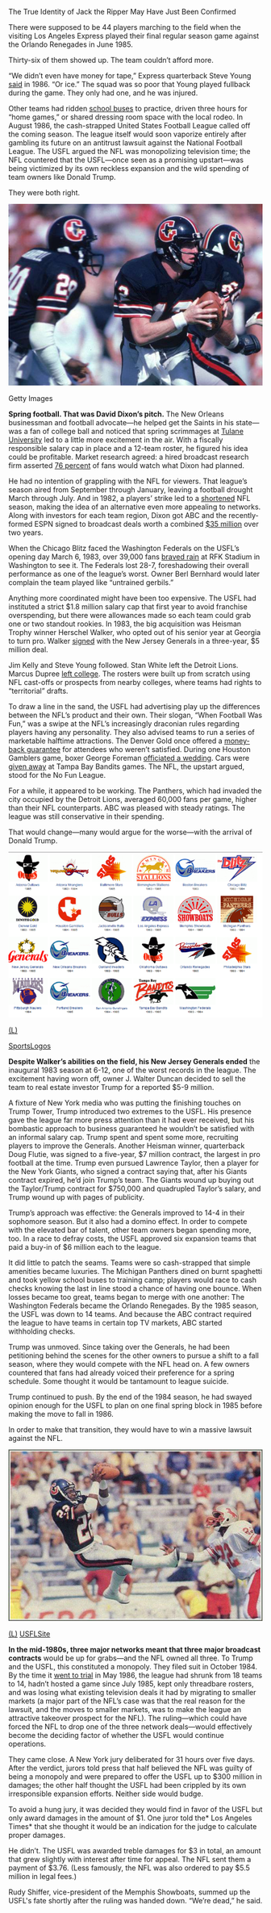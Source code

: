 The True Identity of Jack the Ripper May Have Just Been Confirmed

There were supposed to be 44 players marching to the field when the visiting Los Angeles Express played their final regular season game against the Orlando Renegades in June 1985.

Thirty-six of them showed up. The team couldn’t afford more.

“We didn’t even have money for tape,” Express quarterback Steve Young [said](http://articles.orlandosentinel.com/1986-08-07/sports/0240260172_1_usfl-football-league-trump) in 1986. “Or ice.” The squad was so poor that Young played fullback during the game. They only had one, and he was injured.

Other teams had ridden [school buses](http://www.si.com/longform/2015/1985/usfl/) to practice, driven three hours for “home games,” or shared dressing room space with the local rodeo. In August 1986, the cash-strapped United States Football League called off the coming season. The league itself would soon vaporize entirely after gambling its future on an antitrust lawsuit against the National Football League. The USFL argued the NFL was monopolizing television time; the NFL countered that the USFL—once seen as a promising upstart—was being victimized by its own reckless expansion and the wild spending of team owners like Donald Trump.

They were both right.

 ![gettyimages-52134257.jpg](../_resources/b73d9b10c0d479486323fb7215d4cf5e.jpg)

Getty Images

**Spring football. That was David Dixon’s pitch.** The New Orleans businessman and football advocate—he helped get the Saints in his state—was a fan of college ball and noticed that spring scrimmages at [Tulane University](http://staugustine.com/stories/080106/sports_3990889.shtml#.V3MVEqL3j6h) led to a little more excitement in the air. With a fiscally responsible salary cap in place and a 12-team roster, he figured his idea could be profitable. Market research agreed: a hired broadcast research firm asserted [76 percent](https://news.google.com/newspapers?nid=2519&dat=19830122&id=zvhdAAAAIBAJ&sjid=pV8NAAAAIBAJ&pg=1433,2690126&hl=en) of fans would watch what Dixon had planned.

He had no intention of grappling with the NFL for viewers. That league’s season aired from September through January, leaving a football drought March through July. And in 1982, a players’ strike led to a [shortened](http://blogs.nfl.com/2013/01/17/a-brief-history-of-the-usfl/) NFL season, making the idea of an alternative even more appealing to networks. Along with investors for each team region, Dixon got ABC and the recently-formed ESPN signed to broadcast deals worth a combined [$35 million](https://news.google.com/newspapers?nid=2519&dat=19830122&id=zvhdAAAAIBAJ&sjid=pV8NAAAAIBAJ&pg=1433,2690126&hl=en) over two years.

When the Chicago Blitz faced the Washington Federals on the USFL’s opening day March 6, 1983, over 39,000 fans [braved rain](http://www.si.com/vault/1984/05/14/627343/it-was-up-up-and-no-way) at RFK Stadium in Washington to see it. The Federals lost 28-7, foreshadowing their overall performance as one of the league’s worst. Owner Berl Bernhard would later complain the team played like “untrained gerbils.”

Anything more coordinated might have been too expensive. The USFL had instituted a strict $1.8 million salary cap that first year to avoid franchise overspending, but there were allowances made so each team could grab one or two standout rookies. In 1983, the big acquisition was Heisman Trophy winner Herschel Walker, who opted out of his senior year at Georgia to turn pro. Walker [signed](http://www.nytimes.com/2016/02/20/sports/football/donald-trumps-less-than-artful-failure-in-pro-football.html) with the New Jersey Generals in a three-year, $5 million deal.

Jim Kelly and Steve Young followed. Stan White left the Detroit Lions. Marcus Dupree [left college](https://news.google.com/newspapers?nid=1320&dat=19840304&id=vjxWAAAAIBAJ&sjid=nukDAAAAIBAJ&pg=6848,1163507&hl=en). The rosters were built up from scratch using NFL cast-offs or prospects from nearby colleges, where teams had rights to “territorial” drafts.

To draw a line in the sand, the USFL had advertising play up the differences between the NFL’s product and their own. Their slogan, “When Football Was Fun,” was a swipe at the NFL’s increasingly draconian rules regarding players having any personality. They also advised teams to run a series of marketable halftime attractions. The Denver Gold once offered a [money-back guarantee](https://news.google.com/newspapers?nid=1310&dat=19850223&id=IfZVAAAAIBAJ&sjid=i-EDAAAAIBAJ&pg=6726,5024333&hl=en) for attendees who weren’t satisfied. During one Houston Gamblers game, boxer George Foreman [officiated a wedding](https://www.washingtonpost.com/lifestyle/style/and-then-there-was-the-time-donald-trump-bought-a-football-team-/2015/10/19/35ae71ca-6dd6-11e5-aa5b-f78a98956699_story.html). Cars were [given away](http://www.esquire.com/news-politics/a41135/donald-trump-usfl/) at Tampa Bay Bandits games. The NFL, the upstart argued, stood for the No Fun League.

For a while, it appeared to be working. The Panthers, which had invaded the city occupied by the Detroit Lions, averaged 60,000 fans per game, higher than their NFL counterparts. ABC was pleased with steady ratings. The league was still conservative in their spending.

That would change—many would argue for the worse—with the arrival of Donald Trump.

 ![untitled_35.png](../_resources/39e75f1d9cce453b4bee72e7a791b1dd.png)

[(L)](http://www.sportslogos.net/teams/list_by_league/22/United_States_Football_League/N/logos/)

[SportsLogos](http://www.sportslogos.net/teams/list_by_league/22/United_States_Football_League/N/logos/)

**Despite Walker’s abilities on the field, his New Jersey Generals ended** the inaugural 1983 season at 6-12, one of the worst records in the league. The excitement having worn off, owner J. Walter Duncan decided to sell the team to real estate investor Trump for a reported $5-9 million.

A fixture of New York media who was putting the finishing touches on Trump Tower, Trump introduced two extremes to the USFL. His presence gave the league far more press attention than it had ever received, but his bombastic approach to business guaranteed he wouldn’t be satisfied with an informal salary cap. Trump spent and spent some more, recruiting players to improve the Generals. Another Heisman winner, quarterback Doug Flutie, was signed to a five-year, $7 million contract, the largest in pro football at the time. Trump even pursued Lawrence Taylor, then a player for the New York Giants, who signed a contract saying that, after his Giants contract expired, he’d join Trump’s team. The Giants wound up buying out the Taylor/Trump contract for $750,000 and quadrupled Taylor’s salary, and Trump wound up with pages of publicity.

Trump’s approach was effective: the Generals improved to 14-4 in their sophomore season. But it also had a domino effect. In order to compete with the elevated bar of talent, other team owners began spending more, too. In a race to defray costs, the USFL approved six expansion teams that paid a buy-in of $6 million each to the league.

It did little to patch the seams. Teams were so cash-strapped that simple amenities became luxuries. The Michigan Panthers dined on burnt spaghetti and took yellow school buses to training camp; players would race to cash checks knowing the last in line stood a chance of having one bounce. When losses became too great, teams began to merge with one another: The Washington Federals became the Orlando Renegades. By the 1985 season, the USFL was down to 14 teams. And because the ABC contract required the league to have teams in certain top TV markets, ABC started withholding checks.

Trump was unmoved. Since taking over the Generals, he had been petitioning behind the scenes for the other owners to pursue a shift to a fall season, where they would compete with the NFL head on. A few owners countered that fans had already voiced their preference for a spring schedule. Some thought it would be tantamount to league suicide.

Trump continued to push. By the end of the 1984 season, he had swayed opinion enough for the USFL to plan on one final spring block in 1985 before making the move to fall in 1986.

In order to make that transition, they would have to win a massive lawsuit against the NFL.

 ![usflsite2.jpg](../_resources/81d773f4e418dfc39f5cdf6602da8c08.jpg)

[(L)](http://www.usflsite.com/trial.php)
[USFLSite](http://www.usflsite.com/trial.php)

**In the mid-1980s, three major networks meant that three major broadcast contracts** would be up for grabs—and the NFL owned all three. To Trump and the USFL, this constituted a monopoly. They filed suit in October 1984. By the time it [went to trial](http://articles.latimes.com/1986-07-30/sports/sp-18643_1_jury-finds-nfl-guilty) in May 1986, the league had shrunk from 18 teams to 14, hadn’t hosted a game since July 1985, kept only threadbare rosters, and was losing what existing television deals it had by migrating to smaller markets (a major part of the NFL’s case was that the real reason for the lawsuit, and the moves to smaller markets, was to make the league an attractive takeover prospect for the NFL). The ruling—which could have forced the NFL to drop one of the three network deals—would effectively become the deciding factor of whether the USFL would continue operations.

They came close. A New York jury deliberated for 31 hours over five days. After the verdict, jurors told press that half believed the NFL was guilty of being a monopoly and were prepared to offer the USFL up to $300 million in damages; the other half thought the USFL had been crippled by its own irresponsible expansion efforts. Neither side would budge.

To avoid a hung jury, it was decided they would find in favor of the USFL but only award damages in the amount of $1. One juror told the* Los Angeles Times* that she thought it would be an indication for the judge to calculate proper damages.

He didn’t. The USFL was awarded treble damages for $3 in total, an amount that grew slightly with interest after time for appeal. The NFL sent them a payment of $3.76. (Less famously, the NFL was also ordered to pay $5.5 million in legal fees.)

Rudy Shiffer, vice-president of the Memphis Showboats, summed up the USFL's fate shortly after the ruling was handed down. “We’re dead,” he said.